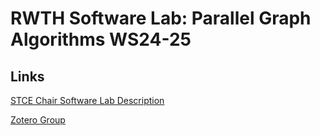 # RWTH Software Lab: Parallel Graph Algorithms WS24-25

## Links

[STCE Chair Software Lab
Description](https://www.stce.rwth-aachen.de/teaching/winter-2024-25/software-lab-parallel-graph-algorithms)

[Zotero Group](https://www.zotero.org/groups/5682542/parallel_graph_algorithms)
